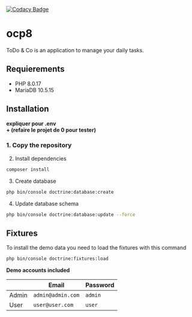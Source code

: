 [![Codacy Badge](https://app.codacy.com/project/badge/Grade/87ed5cd1f6844b6c8d39524e994ed358)](https://www.codacy.com/gh/thaydan/ocp8-dev/dashboard?utm_source=github.com&amp;utm_medium=referral&amp;utm_content=thaydan/ocp8-dev&amp;utm_campaign=Badge_Grade)

# ocp8

ToDo & Co is an application to manage your daily tasks.

## Requierements
- PHP 8.0.17
- MariaDB 10.5.15

## Installation

**expliquer pour .env**  
**+ (refaire le projet de 0 pour tester)**

### 1. Copy the repository
2. Install dependencies
```bash
composer install
```
3. Create database
```bash
php bin/console doctrine:database:create
```
4. Update database schema
```bash
php bin/console doctrine:database:update --force
```

## Fixtures
To install the demo data you need to load the fixtures with this command

```bash
php bin/console doctrine:fixtures:load
```

**Demo accounts included**  
  
&nbsp; | Email | Password
--- | --- | ---
Admin | `admin@admin.com` | `admin`  
User | `user@user.com` | `user`  
